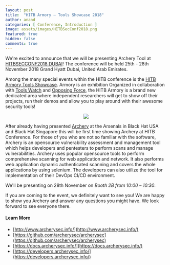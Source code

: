 ```yaml
---
layout: post
title:  "HITB Armory – Tools Showcase 2018"
author: anand
categories: [ Conference, Introduction ]
image: assets/images/HITBSecConf2018.png
featured: true
hidden: false
comments: true
---
```


We're excited to announce that we will be presenting Archery Tool at [HITBSECCONF2018 DUBAI](https://conference.hitb.org/hitbsecconf2018dxb/)! The conference will be held 25th - 28th November 2018 Grand Hyatt Dubai, United Arab Emirates. 

Among the many special events within the HITB conference is the [HITB Armory Tools Showcase](https://conference.hitb.org/hitbsecconf2018dxb/hitb-armory/). Armory is an exhibition Organized in collaboration with [Tools Watch](http://www.toolswatch.org/) and [Opposing Force](https://www.opposingforce.it/en/), the HITB Armory is a brand new dedicated area where independent researchers will get to show off their projects, run their demos and allow you to play around with their awesome security tools!

<p align="center">
<img src="/assets/images/HITB_Armory.png" >
</p>

After already having presented [Archery](https://archerysec.info/) at the Arsenals in Black Hat USA and Black Hat Singapore this will be first time showing Archery at HITB Conference. For those of you who are not so familiar with the software, Archery is an opensource vulnerability assessment and management tool which helps developers and pentesters to perform scans and manage vulnerabilities. Archery uses popular opensource tools to perform comprehensive scanning for web application and network. It also performs web application dynamic authenticated scanning and covers the whole applications by using selenium. The developers can also utilize the tool for implementation of their DevOps CI/CD environment. 

We'll be presenting on 28th November on *Booth 2B from 10:00 – 10:30*.

If you are coming to the event, we definitely want to see you! We are happy to show you Archery and answer any questions you might have. We look forward to see everyone there.

#### Learn More

- [http://www.archerysec.info/](http://www.archerysec.info/)
- [https://github.com/archerysec/archerysec](https://github.com/archerysec/archerysec)
- [https://docs.archerysec.info/](https://docs.archerysec.info/)
- [https://developers.archerysec.info/](https://developers.archerysec.info/)


